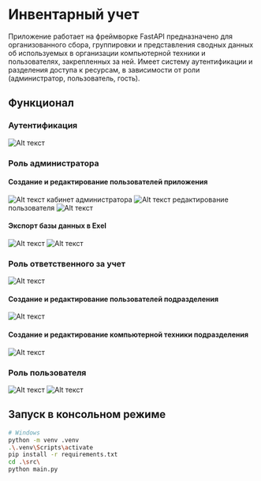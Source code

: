 # Инвентарный учет

Приложение работает на фреймворке FastAPI предназначено для организованного сбора, группировки и представления сводных данных об используемых в организации компьютерной техники и пользователях, закрепленных за ней. Имеет систему аутентификации и разделения доступа к ресурсам, в зависимости от роли (администратор, пользователь, гость).

## Функционал

### Аутентификация

![Alt текст](.md/1.jpg)

### Роль администратора
#### Создание и редактирование пользователей приложения
![Alt текст](.md/2.jpg)
кабинет администратора
![Alt текст](.md/2_2.jpg)
редактирование пользователя
![Alt текст](.md/3.jpg)

#### Экспорт базы данных в Exel
![Alt текст](.md/4.jpg)
![Alt текст](.md/5.jpg)

### Роль ответственного за учет
![Alt текст](.md/6.jpg)
#### Создание и редактирование пользователей подразделения
![Alt текст](.md/7.jpg)

#### Создание и редактирование компьютерной техники подразделения
![Alt текст](.md/8.jpg)


### Роль пользователя
![Alt текст](.md/9.jpg)
![Alt текст](.md/10.jpg)

## Запуск в консольном режиме

```bash
# Windows
python -m venv .venv
.\.venv\Scripts\activate
pip install -r requirements.txt
cd .\src\
python main.py
```

